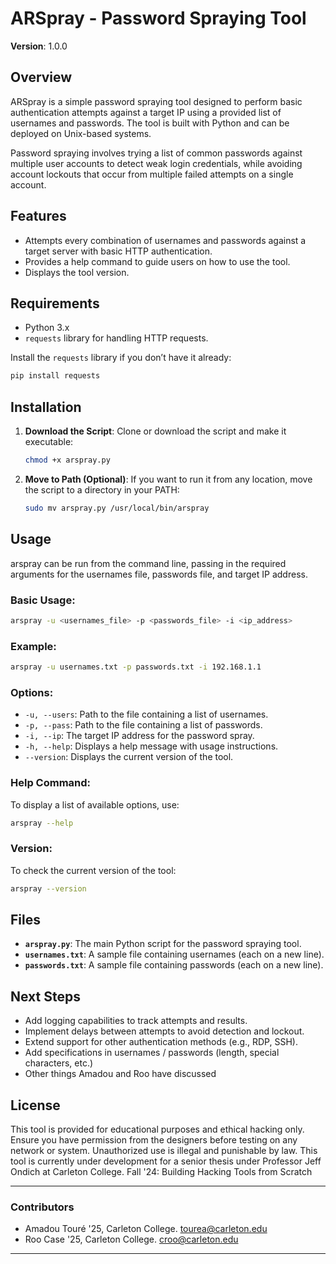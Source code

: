 
# ARSpray - Password Spraying Tool

**Version**: 1.0.0

## Overview

ARSpray is a simple password spraying tool designed to perform basic authentication attempts against a target IP using a provided list of usernames and passwords. The tool is built with Python and can be deployed on Unix-based systems.

Password spraying involves trying a list of common passwords against multiple user accounts to detect weak login credentials, while avoiding account lockouts that occur from multiple failed attempts on a single account.

## Features

- Attempts every combination of usernames and passwords against a target server with basic HTTP authentication.
- Provides a help command to guide users on how to use the tool.
- Displays the tool version.
  
## Requirements

- Python 3.x
- `requests` library for handling HTTP requests.

Install the `requests` library if you don’t have it already:
```bash
pip install requests
```

## Installation

1. **Download the Script**:
   Clone or download the script and make it executable:
   ```bash
   chmod +x arspray.py
   ```

2. **Move to Path (Optional)**:
   If you want to run it from any location, move the script to a directory in your PATH:
   ```bash
   sudo mv arspray.py /usr/local/bin/arspray
   ```

## Usage

arspray can be run from the command line, passing in the required arguments for the usernames file, passwords file, and target IP address.

### Basic Usage:
```bash
arspray -u <usernames_file> -p <passwords_file> -i <ip_address>
```

### Example:
```bash
arspray -u usernames.txt -p passwords.txt -i 192.168.1.1
```

### Options:

- `-u, --users`: Path to the file containing a list of usernames.
- `-p, --pass`: Path to the file containing a list of passwords.
- `-i, --ip`: The target IP address for the password spray.
- `-h, --help`: Displays a help message with usage instructions.
- `--version`: Displays the current version of the tool.

### Help Command:
To display a list of available options, use:
```bash
arspray --help
```

### Version:
To check the current version of the tool:
```bash
arspray --version
```

## Files

- **`arspray.py`**: The main Python script for the password spraying tool.
- **`usernames.txt`**: A sample file containing usernames (each on a new line).
- **`passwords.txt`**: A sample file containing passwords (each on a new line).

## Next Steps

- Add logging capabilities to track attempts and results.
- Implement delays between attempts to avoid detection and lockout.
- Extend support for other authentication methods (e.g., RDP, SSH).
- Add specifications in usernames / passwords (length, special characters, etc.)
- Other things Amadou and Roo have discussed

## License

This tool is provided for educational purposes and ethical hacking only. Ensure you have permission from the designers before testing on any network or system. Unauthorized use is illegal and punishable by law. This tool is currently under development for a senior thesis under Professor Jeff Ondich at Carleton College. Fall '24: Building Hacking Tools from Scratch

---

### Contributors

- Amadou Touré '25, Carleton College. tourea@carleton.edu
- Roo Case '25, Carleton College. croo@carleton.edu

---

